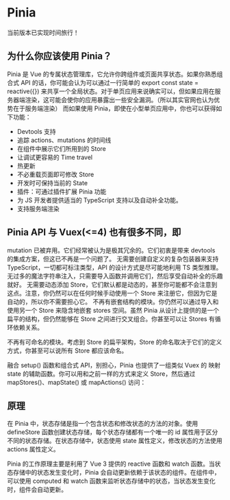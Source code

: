 # Pinia

当前版本已实现时间旅行！

## 为什么你应该使用 Pinia？

Pinia 是 Vue 的专属状态管理库，它允许你跨组件或页面共享状态。如果你熟悉组合式 API 的话，你可能会认为可以通过一行简单的 export const state = reactive({}) 来共享一个全局状态。对于单页应用来说确实可以，但如果应用在服务器端渲染，这可能会使你的应用暴露出一些安全漏洞。（所以其实官网也认为优势在于服务端渲染） 而如果使用 Pinia，即使在小型单页应用中，你也可以获得如下功能：

- Devtools 支持
- 追踪 actions、mutations 的时间线
- 在组件中展示它们所用到的 Store
- 让调试更容易的 Time travel
- 热更新
- 不必重载页面即可修改 Store
- 开发时可保持当前的 State
- 插件：可通过插件扩展 Pinia 功能
- 为 JS 开发者提供适当的 TypeScript 支持以及自动补全功能。
- 支持服务端渲染

## Pinia API 与 Vuex(<=4) 也有很多不同，即

mutation 已被弃用。它们经常被认为是极其冗余的。它们初衷是带来 devtools 的集成方案，但这已不再是一个问题了。
无需要创建自定义的复杂包装器来支持 TypeScript，一切都可标注类型，API 的设计方式是尽可能地利用 TS 类型推理。
无过多的魔法字符串注入，只需要导入函数并调用它们，然后享受自动补全的乐趣就好。
无需要动态添加 Store，它们默认都是动态的，甚至你可能都不会注意到这点。注意，你仍然可以在任何时候手动使用一个 Store 来注册它，但因为它是自动的，所以你不需要担心它。
不再有嵌套结构的模块。你仍然可以通过导入和使用另一个 Store 来隐含地嵌套 stores 空间。虽然 Pinia 从设计上提供的是一个扁平的结构，但仍然能够在 Store 之间进行交叉组合。你甚至可以让 Stores 有循环依赖关系。

不再有可命名的模块。考虑到 Store 的扁平架构，Store 的命名取决于它们的定义方式，你甚至可以说所有 Store 都应该命名。

融合 setup() 函数和组合式 API，别担心，Pinia 也提供了一组类似 Vuex 的 映射 state 的辅助函数。你可以用和之前一样的方式来定义 Store，然后通过 mapStores()、mapState() 或 mapActions() 访问：

## 原理

在 Pinia 中，状态存储是指一个包含状态和修改状态的方法的对象。使用 defineStore 函数创建状态存储，每个状态存储都有一个唯一的 id 属性用于区分不同的状态存储。在状态存储中，状态使用 state 属性定义，修改状态的方法使用 actions 属性定义。

Pinia 的工作原理主要是利用了 Vue 3 提供的 reactive 函数和 watch 函数。当状态存储中的状态发生变化时，Pinia 会自动更新依赖于该状态的组件。在组件中，可以使用 computed 和 watch 函数来监听状态存储中的状态，当状态发生变化时，组件会自动更新。
